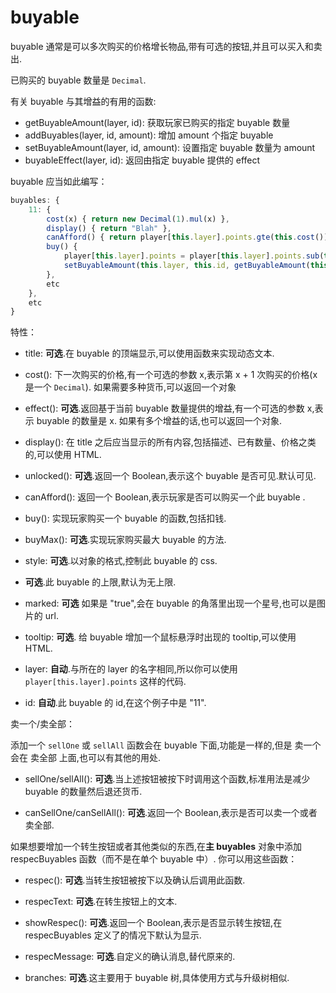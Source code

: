 # buyable

buyable 通常是可以多次购买的价格增长物品,带有可选的按钮,并且可以买入和卖出.

已购买的 buyable 数量是 `Decimal`. 

有关 buyable 与其增益的有用的函数:

- getBuyableAmount(layer, id): 获取玩家已购买的指定 buyable 数量
- addBuyables(layer, id, amount): 增加 amount 个指定 buyable
- setBuyableAmount(layer, id, amount): 设置指定 buyable 数量为 amount
- buyableEffect(layer, id): 返回由指定 buyable 提供的 effect

buyable 应当如此编写：

```js
buyables: {
    11: {
        cost(x) { return new Decimal(1).mul(x) },
        display() { return "Blah" },
        canAfford() { return player[this.layer].points.gte(this.cost()) },
        buy() {
            player[this.layer].points = player[this.layer].points.sub(this.cost())
            setBuyableAmount(this.layer, this.id, getBuyableAmount(this.layer, this.id).add(1))
        },
        etc
    },
    etc
}
```

特性：

- title: **可选**.在 buyable 的顶端显示,可以使用函数来实现动态文本.

- cost(): 下一次购买的价格,有一个可选的参数 x,表示第 x + 1 次购买的价格(x 是一个 `Decimal`).
    如果需要多种货币,可以返回一个对象
                    
- effect(): **可选**.返回基于当前 buyable 数量提供的增益,有一个可选的参数 x,表示 buyable 的数量是 x. 
    如果有多个增益的话,也可以返回一个对象.

- display(): 在 title 之后应当显示的所有内容,包括描述、已有数量、价格之类的,可以使用 HTML.

- unlocked(): **可选**.返回一个 Boolean,表示这个 buyable 是否可见.默认可见.

- canAfford(): 返回一个 Boolean,表示玩家是否可以购买一个此 buyable .

- buy(): 实现玩家购买一个 buyable 的函数,包括扣钱.

- buyMax(): **可选**.实现玩家购买最大 buyable 的方法.

- style: **可选**.以对象的格式,控制此 buyable 的 css.
        
-  **可选**.此 buyable 的上限,默认为无上限.

- marked: **可选** 如果是 "true",会在 buyable 的角落里出现一个星号,也可以是图片的 url.

- tooltip: **可选**. 给 buyable 增加一个鼠标悬浮时出现的 tooltip,可以使用 HTML.

- layer: **自动**.与所在的 layer 的名字相同,所以你可以使用 `player[this.layer].points` 这样的代码.

- id: **自动**.此 buyable 的 id,在这个例子中是 "11".

卖一个/卖全部：

添加一个 `sellOne` 或 `sellAll` 函数会在 buyable 下面,功能是一样的,但是 卖一个 会在 卖全部 上面,也可以有其他的用处.

- sellOne/sellAll(): **可选**.当上述按钮被按下时调用这个函数,标准用法是减少 buyable 的数量然后退还货币.

- canSellOne/canSellAll(): **可选**.返回一个 Boolean,表示是否可以卖一个或者卖全部.


如果想要增加一个转生按钮或者其他类似的东西,在**主 buyables** 对象中添加 respecBuyables 函数（而不是在单个 buyable 中）.
你可以用这些函数： 

- respec(): **可选**.当转生按钮被按下以及确认后调用此函数.

- respecText: **可选**.在转生按钮上的文本.

- showRespec(): **可选**.返回一个 Boolean,表示是否显示转生按钮,在 respecBuyables 定义了的情况下默认为显示.

- respecMessage: **可选**.自定义的确认消息,替代原来的.



- branches: **可选**.这主要用于 buyable 树,具体使用方式与升级树相似.